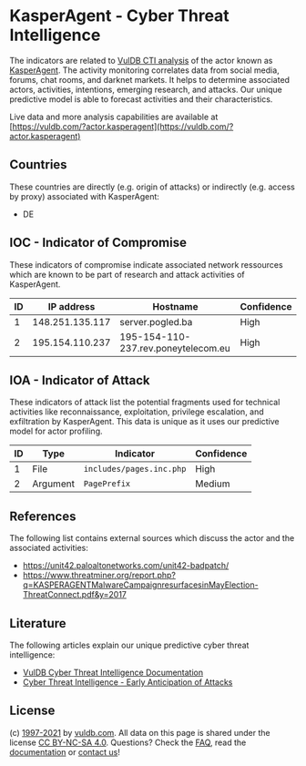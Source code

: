 # KasperAgent - Cyber Threat Intelligence

The indicators are related to [VulDB CTI analysis](https://vuldb.com/?doc.cti) of the actor known as [KasperAgent](https://vuldb.com/?actor.kasperagent). The activity monitoring correlates data from social media, forums, chat rooms, and darknet markets. It helps to determine associated actors, activities, intentions, emerging research, and attacks. Our unique predictive model is able to forecast activities and their characteristics.

Live data and more analysis capabilities are available at [https://vuldb.com/?actor.kasperagent](https://vuldb.com/?actor.kasperagent)

## Countries

These countries are directly (e.g. origin of attacks) or indirectly (e.g. access by proxy) associated with KasperAgent:

* DE

## IOC - Indicator of Compromise

These indicators of compromise indicate associated network ressources which are known to be part of research and attack activities of KasperAgent.

ID | IP address | Hostname | Confidence
-- | ---------- | -------- | ----------
1 | 148.251.135.117 | server.pogled.ba | High
2 | 195.154.110.237 | 195-154-110-237.rev.poneytelecom.eu | High

## IOA - Indicator of Attack

These indicators of attack list the potential fragments used for technical activities like reconnaissance, exploitation, privilege escalation, and exfiltration by KasperAgent. This data is unique as it uses our predictive model for actor profiling.

ID | Type | Indicator | Confidence
-- | ---- | --------- | ----------
1 | File | `includes/pages.inc.php` | High
2 | Argument | `PagePrefix` | Medium

## References

The following list contains external sources which discuss the actor and the associated activities:

* https://unit42.paloaltonetworks.com/unit42-badpatch/
* https://www.threatminer.org/report.php?q=KASPERAGENTMalwareCampaignresurfacesinMayElection-ThreatConnect.pdf&y=2017

## Literature

The following articles explain our unique predictive cyber threat intelligence:

* [VulDB Cyber Threat Intelligence Documentation](https://vuldb.com/?doc.cti)
* [Cyber Threat Intelligence - Early Anticipation of Attacks](https://www.scip.ch/en/?labs.20201022)

## License

(c) [1997-2021](https://vuldb.com/?doc.changelog) by [vuldb.com](https://vuldb.com/?doc.about). All data on this page is shared under the license [CC BY-NC-SA 4.0](https://creativecommons.org/licenses/by-nc-sa/4.0/). Questions? Check the [FAQ](https://vuldb.com/?doc.faq), read the [documentation](https://vuldb.com/?doc) or [contact us](https://vuldb.com/?contact)!
